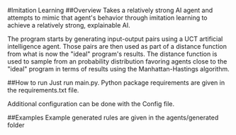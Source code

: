 #Imitation Learning
##Overview
Takes a relatively strong AI agent and attempts to mimic that agent's behavior through imitation learning to achieve a relatively strong, explainable AI.

The program starts by generating input-output pairs using a UCT artificial intelligence agent. Those pairs are then used as part of a distance function from what is now the "ideal" program's results. The distance function is used to sample from an probability distribution favoring agents close to the "ideal" program in terms of results using the Manhattan-Hastings algorithm.

##How to run
Just run main.py. Python package requirements are given in the requirements.txt file.

Additional configuration can be done with the Config file.


##Examples
Example generated rules are given in the agents/generated folder
